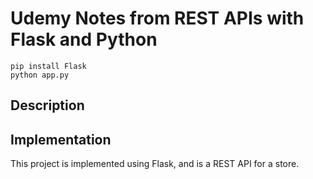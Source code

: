 # Udemy Notes from REST APIs with Flask and Python

```
pip install Flask
python app.py
```

## Description

## Implementation
This project is implemented using Flask, and is a REST API for a store.
